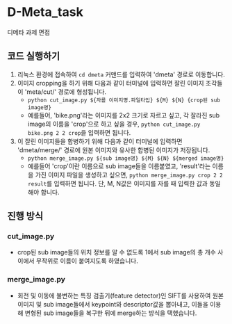 # D-Meta_task
디메타 과제 면접

## 코드 실행하기
1. 리눅스 환경에 접속하여 `cd dmeta` 커맨드를 입력하여 'dmeta' 경로로 이동합니다.
2. 이미지 cropping을 하기 위해 다음과 같이 터미널에 입력하면 잘린 이미지 조각들이 'meta/cut/' 경로에 형성됩니다.
   - `python cut_image.py ${자를 이미지명.파일타입} ${M} ${N} {crop된 sub image명}`
   - 예를들어, 'bike.png'라는 이미지를 2x2 크기로 자르고 싶고, 각 잘라진 sub image의 이름을 'crop'으로 하고 싶을 경우, `python cut_image.py bike.png 2 2 crop`을 입력하면 됩니다.
3. 이 잘린 이미지들을 합병하기 위해 다음과 같이 터미널에 입력하면 'dmeta/merge/' 경로에 원본 이미지와 유사한 합병된 이미지가 저장됩니다.
   - `python merge_image.py ${sub image명} ${M} ${N} ${merged image명}`
   - 예를들어 'crop'이란 이름으로 sub image들을 이름붙였고, 'result'라는 이름을 가진 이미지 파일을 생성하고 싶으면, `python merge_image.py crop 2 2 result`를 입력하면 됩니다. 단, M, N값은 이미지를 자를 때 입력한 값과 동일해야 합니다.
  
## 진행 방식
### cut_image.py
- crop된 sub image들의 위치 정보를 알 수 없도록 1에서 sub image의 총 개수 사이에서 무작위로 이름이 붙여지도록 하였습니다.

### merge_image.py
- 회전 및 이동에 불변하는 특징 검출기(feature detector)인 SIFT를 사용하여 원본 이미지 및 sub image들에서 keypoint와 descriptor값을 뽑아내고, 이들을 이용해 변형된 sub image들을 복구한 뒤에 merge하는 방식을 택했습니다.
